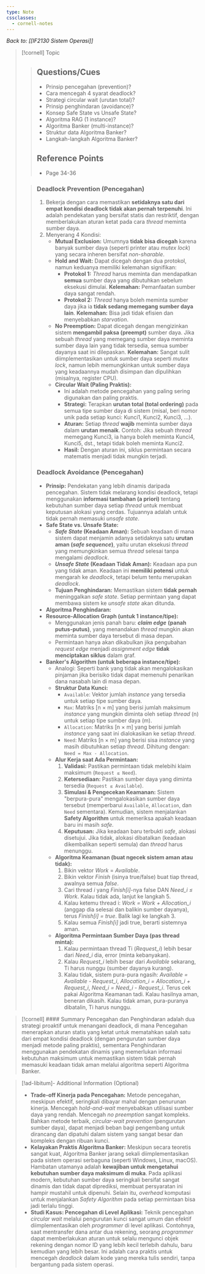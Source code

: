 ```yaml
---
type: Note
cssclasses:
  - cornell-notes
---
```

_Back to: [[IF2130 Sistem Operasi]]_
> [!cornell] Topic
> > ## Questions/Cues
> > - Prinsip pencegahan (prevention)?
> > - Cara mencegah 4 syarat deadlock?
> > - Strategi circular wait (urutan total)?
> > - Prinsip penghindaran (avoidance)?
> > - Konsep Safe State vs Unsafe State?
> > - Algoritma RAG (1 instance)?
> > - Algoritma Banker (multi-instance)?
> > - Struktur data Algoritma Banker?
> > - Langkah-langkah Algoritma Banker?
> >
> > ## Reference Points
> > - Page 34-36
>
> >
> > ### Deadlock Prevention (Pencegahan)
> > 1. Bekerja dengan cara memastikan **setidaknya satu dari empat kondisi deadlock tidak akan pernah terpenuhi**. Ini adalah pendekatan yang bersifat statis dan restriktif, dengan memberlakukan aturan ketat pada cara _thread_ meminta sumber daya.
> > 2. Menyerang 4 Kondisi:
> > 	- **Mutual Exclusion:** Umumnya **tidak bisa dicegah** karena banyak sumber daya (seperti printer atau _mutex lock_) yang secara inheren bersifat _non-sharable_.
> > 	- **Hold and Wait:** Dapat dicegah dengan dua protokol, namun keduanya memiliki kelemahan signifikan:
> > 		- **Protokol 1:** _Thread_ harus meminta dan mendapatkan **semua** sumber daya yang dibutuhkan sebelum eksekusi dimulai. **Kelemahan:** Pemanfaatan sumber daya sangat rendah.
> > 		- **Protokol 2:** _Thread_ hanya boleh meminta sumber daya jika ia **tidak sedang memegang sumber daya lain**. **Kelemahan:** Bisa jadi tidak efisien dan menyebabkan _starvation_.
> > 	-  **No Preemption:** Dapat dicegah dengan mengizinkan sistem **mengambil paksa (preempt)** sumber daya. Jika sebuah _thread_ yang memegang sumber daya meminta sumber daya lain yang tidak tersedia, semua sumber dayanya saat ini dilepaskan. **Kelemahan:** Sangat sulit diimplementasikan untuk sumber daya seperti _mutex lock_, namun lebih memungkinkan untuk sumber daya yang keadaannya mudah disimpan dan dipulihkan (misalnya, register CPU).
> > 	- **Circular Wait (Paling Praktis):**
> > 		- Ini adalah metode pencegahan yang paling sering digunakan dan paling praktis.
> > 		- **Strategi:** Terapkan **urutan total (total ordering)** pada semua tipe sumber daya di sistem (misal, beri nomor unik pada setiap kunci: Kunci1, Kunci2, Kunci3, ...).
> > 		- **Aturan:** Setiap _thread_ **wajib** meminta sumber daya dalam **urutan menaik**. Contoh: Jika sebuah _thread_ memegang Kunci3, ia hanya boleh meminta Kunci4, Kunci5, dst., tetapi tidak boleh meminta Kunci2.
> > 		- **Hasil:** Dengan aturan ini, siklus permintaan secara matematis menjadi tidak mungkin terjadi.
> >
> > ### Deadlock Avoidance (Pencegahan)
> > - **Prinsip:** Pendekatan yang lebih dinamis daripada pencegahan. Sistem tidak melarang kondisi deadlock, tetapi menggunakan **informasi tambahan (a priori)** tentang kebutuhan sumber daya setiap _thread_ untuk membuat keputusan alokasi yang cerdas. Tujuannya adalah untuk tidak pernah memasuki _unsafe state_.
> > - **Safe State vs. Unsafe State:**
> > 	- **_Safe State_ (Keadaan Aman):** Sebuah keadaan di mana sistem dapat menjamin adanya setidaknya satu **urutan aman (_safe sequence_)**, yaitu urutan eksekusi _thread_ yang memungkinkan semua _thread_ selesai tanpa mengalami _deadlock_.
> > 	- **_Unsafe State_ (Keadaan Tidak Aman):** Keadaan apa pun yang tidak aman. Keadaan ini **memiliki potensi** untuk mengarah ke _deadlock_, tetapi belum tentu merupakan _deadlock_.
> > 	- **Tujuan Penghindaran:** Memastikan sistem **tidak pernah** meninggalkan _safe state_. Setiap permintaan yang dapat membawa sistem ke _unsafe state_ akan ditunda.
> > - **Algoritma Penghindaran:**
> >	- **Resource-Allocation Graph (untuk 1 instance/tipe):**
> >		- Menggunakan jenis panah baru: _**claim edge**_ **(panah putus-putus)**, yang menandakan _thread_ mungkin akan meminta sumber daya tersebut di masa depan.
> >		- Permintaan hanya akan dikabulkan jika pengubahan _request edge_ menjadi _assignment edge_ **tidak menciptakan siklus** dalam graf.
> >	- **Banker's Algorithm (untuk beberapa instance/tipe):**
> >		- Analogi: Seperti bank yang tidak akan mengalokasikan pinjaman jika berisiko tidak dapat memenuhi penarikan dana nasabah lain di masa depan.
> >		- **Struktur Data Kunci:**
> >			- `Available`: Vektor jumlah _instance_ yang tersedia untuk setiap tipe sumber daya.
> >			- `Max`: Matriks [n × m] yang berisi jumlah maksimum _instance_ yang mungkin diminta oleh setiap _thread_ (n) untuk setiap tipe sumber daya (m).
> >			- `Allocation`: Matriks [n × m] yang berisi jumlah _instance_ yang saat ini dialokasikan ke setiap _thread_.
> >			- `Need`: Matriks [n × m] yang berisi sisa _instance_ yang masih dibutuhkan setiap _thread_. Dihitung dengan: `Need = Max - Allocation`.
> >		- **Alur Kerja saat Ada Permintaan:**
> >			1. **Validasi:** Pastikan permintaan tidak melebihi klaim maksimum (`Request ≤ Need`).
> >			2. **Ketersediaan:** Pastikan sumber daya yang diminta tersedia (`Request ≤ Available`).
> >			3. **Simulasi & Pengecekan Keamanan:** Sistem "berpura-pura" mengalokasikan sumber daya tersebut (memperbarui `Available`, `Allocation`, dan `Need` sementara). Kemudian, sistem menjalankan **Safety Algorithm** untuk memeriksa apakah keadaan baru ini masih _safe_.
> >			4. **Keputusan:** Jika keadaan baru terbukti _safe_, alokasi disetujui. Jika tidak, alokasi dibatalkan (keadaan dikembalikan seperti semula) dan _thread_ harus menunggu.
> >		- **Algoritma Keamanan (buat ngecek sistem aman atau tidak):**
> >			1. Bikin vektor _Work_ = _Available_.
> >			2. Bikin vektor _Finish_ (isinya true/false) buat tiap thread, awalnya semua _false_.
> >			3. Cari thread _i_ yang _Finish[i]_-nya false DAN _Need_i ≤ Work_. Kalau tidak ada, lanjut ke langkah 5.
> >			4. Kalau ketemu thread i: _Work = Work + Allocation_i_ (anggap dia selesai dan balikin sumber dayanya), terus _Finish[i] = true_. Balik lagi ke langkah 3.
> >			5. Kalau semua _Finish[i]_ jadi true, berarti sistemnya aman.
> >		- **Algoritma Permintaan Sumber Daya (pas thread minta):**
> >			1. Kalau permintaan thread Ti (_Request_i_) lebih besar dari _Need_i_ dia, error (minta kebanyakan).
> >			2. Kalau _Request_i_ lebih besar dari _Available_ sekarang, Ti harus nunggu (sumber dayanya kurang).
> >			3. Kalau tidak, sistem pura-pura ngasih: _Available = Available - Request_i_, _Allocation_i = Allocation_i + Request_i_, _Need_i = Need_i - Request_i_. Terus cek pakai Algoritma Keamanan tadi. Kalau hasilnya aman, beneran dikasih. Kalau tidak aman, pura-puranya dibatalin, Ti harus nunggu.

> [!cornell] #### Summary
> Pencegahan dan Penghindaran adalah dua strategi proaktif untuk menangani deadlock, di mana Pencegahan menerapkan aturan statis yang ketat untuk mematahkan salah satu dari empat kondisi deadlock (dengan pengurutan sumber daya menjadi metode paling praktis), sementara Penghindaran menggunakan pendekatan dinamis yang memerlukan informasi kebutuhan maksimum untuk memastikan sistem tidak pernah memasuki keadaan tidak aman melalui algoritma seperti Algoritma Banker.

> [!ad-libitum]- Additional Information (Optional)
> - **Trade-off Kinerja pada Pencegahan:** Metode pencegahan, meskipun efektif, seringkali dibayar mahal dengan penurunan kinerja. Mencegah _hold-and-wait_ menyebabkan utilisasi sumber daya yang rendah. Mencegah _no preemption_ sangat kompleks. Bahkan metode terbaik, _circular-wait prevention_ (pengurutan sumber daya), dapat menjadi beban bagi pengembang untuk dirancang dan dipatuhi dalam sistem yang sangat besar dan kompleks dengan ribuan kunci.
> - **Kelayakan Praktis Algoritma Banker:** Meskipun secara teoretis sangat kuat, Algoritma Banker jarang sekali diimplementasikan pada sistem operasi serbaguna (seperti Windows, Linux, macOS). Hambatan utamanya adalah **kewajiban untuk mengetahui kebutuhan sumber daya maksimum di muka**. Pada aplikasi modern, kebutuhan sumber daya seringkali bersifat sangat dinamis dan tidak dapat diprediksi, membuat persyaratan ini hampir mustahil untuk dipenuhi. Selain itu, _overhead_ komputasi untuk menjalankan _Safety Algorithm_ pada setiap permintaan bisa jadi terlalu tinggi.
> -  **Studi Kasus: Pencegahan di Level Aplikasi:** Teknik pencegahan _circular wait_ melalui pengurutan kunci sangat umum dan efektif diimplementasikan oleh _programmer_ di level aplikasi. Contohnya, saat mentransfer dana antar dua rekening, seorang _programmer_ dapat memberlakukan aturan untuk selalu mengunci objek rekening dengan nomor ID yang lebih kecil terlebih dahulu, baru kemudian yang lebih besar. Ini adalah cara praktis untuk mencegah _deadlock_ dalam kode yang mereka tulis sendiri, tanpa bergantung pada sistem operasi.